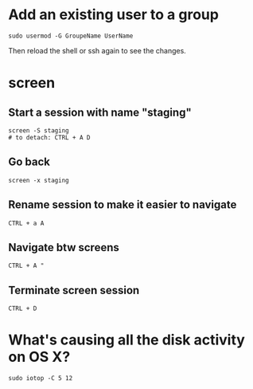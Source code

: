 # Add an existing user to a group

```
sudo usermod -G GroupeName UserName
```

Then reload the shell or ssh again to see the changes.

# screen

## Start a session with name "staging"

	screen -S staging 
    # to detach: CTRL + A D
    
## Go back

	screen -x staging

## Rename session to make it easier to navigate

	CTRL + a A

    
## Navigate btw screens

	CTRL + A "
    
## Terminate screen session

	CTRL + D
	
# What's causing all the disk activity on OS X?
	sudo iotop -C 5 12
	
	
